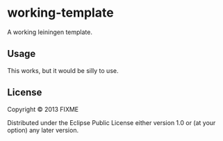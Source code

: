 # working-template

A working leiningen template.

## Usage

This works, but it would be silly to use.

## License

Copyright © 2013 FIXME

Distributed under the Eclipse Public License either version 1.0 or (at
your option) any later version.

